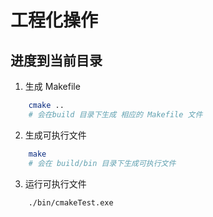 # 工程化操作

## 进度到当前目录

1. 生成 Makefile

``` bash
    cmake .. 
    # 会在build 目录下生成 相应的 Makefile 文件
```

2. 生成可执行文件

``` bash
    make
    # 会在 build/bin 目录下生成可执行文件
```

3. 运行可执行文件

``` bash
    ./bin/cmakeTest.exe
```
